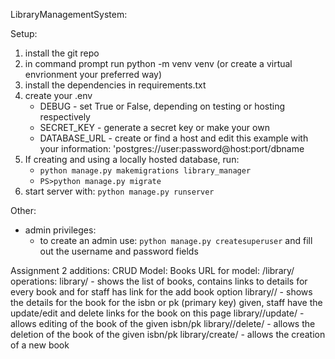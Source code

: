 LibraryManagementSystem:

Setup:
1. install the git repo
2. in command prompt run python -m venv venv (or create a virtual envrionment your preferred way)
3. install the dependencies in requirements.txt
4. create your .env
    - DEBUG - set True or False, depending on testing or hosting respectively
    - SECRET_KEY - generate a secret key or make your own
    - DATABASE_URL - create or find a host and edit this example with your information: 'postgres://user:password@host:port/dbname
5. If creating and using a locally hosted database, run:
    - `python manage.py makemigrations library_manager`
    - `PS>python manage.py migrate`
6. start server with: `python manage.py runserver`

Other:
  - admin privileges:
      - to create an admin use: `python manage.py createsuperuser` and fill out the username and password fields

Assignment 2 additions:
CRUD Model: Books
URL for model: /library/
operations:
library/ - shows the list of books, contains links to details for every book and for staff has link for the add book option
library/<isbn>/ - shows the details for the book for the isbn or pk (primary key) given, staff have the update/edit and delete links for the book on this page
library/<isbn>/update/ - allows editing of the book of the given isbn/pk
library/<isbn>/delete/ - allows the deletion of the book of the given isbn/pk
library/create/ - allows the creation of a new book
